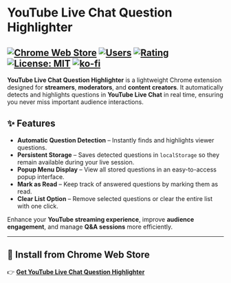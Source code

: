 # YouTube Live Chat Question Highlighter

[![Chrome Web Store](https://img.shields.io/chrome-web-store/v/fkebfbgodophecikemcooilgpfafnmpi.svg?label=Chrome%20Web%20Store)](https://chromewebstore.google.com/detail/fkebfbgodophecikemcooilgpfafnmpi?utm_source=item-share-cb)
[![Users](https://img.shields.io/chrome-web-store/users/fkebfbgodophecikemcooilgpfafnmpi.svg)](https://chromewebstore.google.com/detail/fkebfbgodophecikemcooilgpfafnmpi?utm_source=item-share-cb)
[![Rating](https://img.shields.io/chrome-web-store/rating/fkebfbgodophecikemcooilgpfafnmpi.svg)](https://chromewebstore.google.com/detail/fkebfbgodophecikemcooilgpfafnmpi?utm_source=item-share-cb)
[![License: MIT](https://img.shields.io/badge/License-MIT-yellow.svg)](LICENSE)
[![ko-fi](https://ko-fi.com/img/githubbutton_sm.svg)](https://ko-fi.com/Z8Z41JH1LR)
---

**YouTube Live Chat Question Highlighter** is a lightweight Chrome extension designed for **streamers**, **moderators**, and **content creators**. It automatically detects and highlights questions in **YouTube Live Chat** in real time, ensuring you never miss important audience interactions.

## ✨ Features
- **Automatic Question Detection** – Instantly finds and highlights viewer questions.  
- **Persistent Storage** – Saves detected questions in `localStorage` so they remain available during your live session.  
- **Popup Menu Display** – View all stored questions in an easy-to-access popup interface.  
- **Mark as Read** – Keep track of answered questions by marking them as read.  
- **Clear List Option** – Remove selected questions or clear the entire list with one click.  

Enhance your **YouTube streaming experience**, improve **audience engagement**, and manage **Q&A sessions** more efficiently.

---

## 🚀 Install from Chrome Web Store
👉 [**Get YouTube Live Chat Question Highlighter**](https://chromewebstore.google.com/detail/fkebfbgodophecikemcooilgpfafnmpi?utm_source=item-share-cb)
